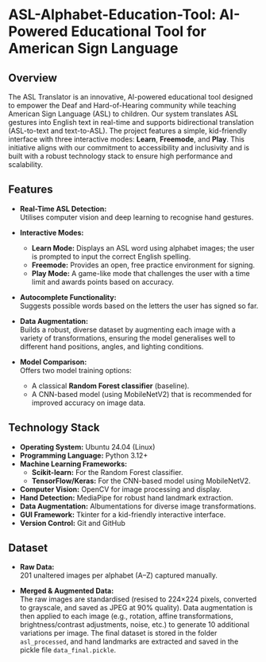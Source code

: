 # ASL-Alphabet-Education-Tool: AI-Powered Educational Tool for American Sign Language

## Overview

The ASL Translator is an innovative, AI-powered educational tool designed to empower the Deaf and Hard-of-Hearing community while teaching American Sign Language (ASL) to children. Our system translates ASL gestures into English text in real-time and supports bidirectional translation (ASL-to-text and text-to-ASL). The project features a simple, kid-friendly interface with three interactive modes: **Learn**, **Freemode**, and **Play**. This initiative aligns with our commitment to accessibility and inclusivity and is built with a robust technology stack to ensure high performance and scalability.

## Features

- **Real-Time ASL Detection:**  
  Utilises computer vision and deep learning to recognise hand gestures.
  
- **Interactive Modes:**  
  - **Learn Mode:** Displays an ASL word using alphabet images; the user is prompted to input the correct English spelling.
  - **Freemode:** Provides an open, free practice environment for signing.
  - **Play Mode:** A game-like mode that challenges the user with a time limit and awards points based on accuracy.

- **Autocomplete Functionality:**  
  Suggests possible words based on the letters the user has signed so far.

- **Data Augmentation:**  
  Builds a robust, diverse dataset by augmenting each image with a variety of transformations, ensuring the model generalises well to different hand positions, angles, and lighting conditions.

- **Model Comparison:**  
  Offers two model training options:
  - A classical **Random Forest classifier** (baseline).
  - A CNN-based model (using MobileNetV2) that is recommended for improved accuracy on image data.

## Technology Stack

- **Operating System:** Ubuntu 24.04 (Linux)
- **Programming Language:** Python 3.12+
- **Machine Learning Frameworks:**  
  - **Scikit-learn:** For the Random Forest classifier.  
  - **TensorFlow/Keras:** For the CNN-based model using MobileNetV2.
- **Computer Vision:** OpenCV for image processing and display.
- **Hand Detection:** MediaPipe for robust hand landmark extraction.
- **Data Augmentation:** Albumentations for diverse image transformations.
- **GUI Framework:** Tkinter for a kid-friendly interactive interface.
- **Version Control:** Git and GitHub

## Dataset

- **Raw Data:**  
  201 unaltered images per alphabet (A–Z) captured manually.
  
- **Merged & Augmented Data:**  
  The raw images are standardised (resised to 224×224 pixels, converted to grayscale, and saved as JPEG at 90% quality). Data augmentation is then applied to each image (e.g., rotation, affine transformations, brightness/contrast adjustments, noise, etc.) to generate 10 additional variations per image. The final dataset is stored in the folder `asl_processed`, and hand landmarks are extracted and saved in the pickle file `data_final.pickle`.
